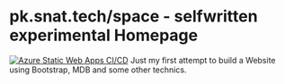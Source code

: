 # pk.snat.tech/space - selfwritten experimental Homepage
[![Azure Static Web Apps CI/CD](https://github.com/pkostelnik/www/actions/workflows/azure-static-web-apps-gentle-pond-007985710.yml/badge.svg)](https://github.com/pkostelnik/www/actions/workflows/azure-static-web-apps-gentle-pond-007985710.yml)
Just my first attempt to build a Website using Bootstrap, MDB and some other technics.

